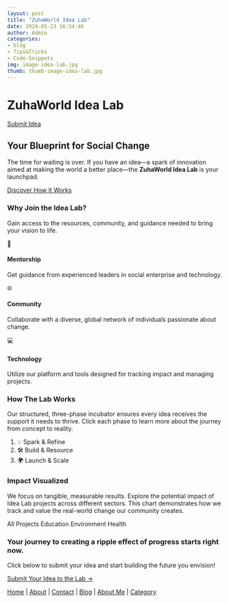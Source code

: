 ```yaml
---
layout: post
title: "ZuhaWorld Idea Lab"
date: 2024-05-23 16:54:46
author: Admin
categories:
- blog
- Tips&Tricks
- Code-Snippets
img: image-idea-lab.jpg
thumb: thumb-image-idea-lab.jpg
---
```


ZuhaWorld Idea Lab
==================

[Submit Idea](#submit-idea)

Your Blueprint for Social Change
--------------------------------

The time for waiting is over. If you have an idea—a spark of innovation aimed at making the world a better place—the **ZuhaWorld Idea Lab** is your launchpad.

[Discover How It Works](#how-it-works)

### Why Join the Idea Lab?

Gain access to the resources, community, and guidance needed to bring your vision to life.

🤝
#### Mentorship

Get guidance from experienced leaders in social enterprise and technology.

🌐
#### Community

Collaborate with a diverse, global network of individuals passionate about change.

💻
#### Technology

Utilize our platform and tools designed for tracking impact and managing projects.

### How The Lab Works

Our structured, three-phase incubator ensures every idea receives the support it needs to thrive. Click each phase to learn more about the journey from concept to reality.

01.  💡 Spark & Refine 
02.  🛠️ Build & Resource 
03.  🌍 Launch & Scale

### Impact Visualized

We focus on tangible, measurable results. Explore the potential impact of Idea Lab projects across different sectors. This chart demonstrates how we track and value the real-world change our community creates.

All Projects Education Environment Health

### Your journey to creating a ripple effect of progress starts right now.

Click below to submit your idea and start building the future you envision!

[Submit Your Idea to the Lab →](https://zuhaworld.com/contact-form/)

[hampden]: https://github.com/jekyll/jekyll

<p><a href="https://armandsl.github.io/">Home</a> | <a href="https://armandsl.github.io/about">About</a> | <a href="https://armandsl.github.io/contact">Contact</a> | <a href="https://armandsl.github.io/blog">Blog</a> | <a href="https://armandsl.github.io/aboutme.html">About Me</a> | <a href="https://armandsl.github.io/category">Category</a> </p>
